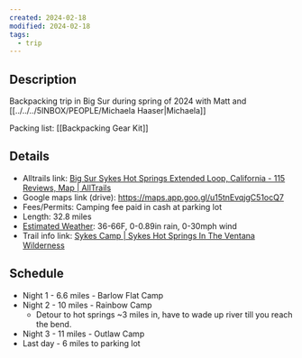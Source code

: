 ```yaml
---
created: 2024-02-18
modified: 2024-02-18
tags:
  - trip
---
```

## Description 
Backpacking trip in Big Sur during spring of 2024 with Matt and [[../../../5INBOX/PEOPLE/Michaela Haaser|Michaela]]

Packing list: [[Backpacking Gear Kit]]

## Details
- Alltrails link: [Big Sur Sykes Hot Springs Extended Loop, California - 115 Reviews, Map | AllTrails](https://www.alltrails.com/trail/us/california/big-sur-sykes-hot-springs-extended-loop)
- Google maps link (drive): https://maps.app.goo.gl/u15tnEvqjgC51ocQ7
- Fees/Permits: Camping fee paid in cash at parking lot
- Length: 32.8 miles
- [Estimated Weather](https://www.wunderground.com/history/monthly/us/ca/monterey/KMRY/date/2023-3): 36-66F, 0-0.89in rain, 0-30mph wind
- Trail info link: [Sykes Camp | Sykes Hot Springs In The Ventana Wilderness](https://www.ventanawild.org/plan-a-trip/sykes-camp-sykes-hot-springs)


## Schedule
- Night 1 - 6.6 miles - Barlow Flat Camp
- Night 2 - 10 miles - Rainbow Camp
	- Detour to hot springs ~3 miles in, have to wade up river till you reach the bend. 
- Night 3 - 11 miles - Outlaw Camp
- Last day - 6 miles to parking lot